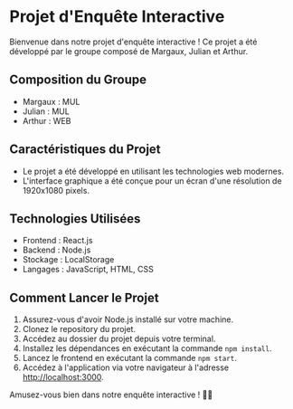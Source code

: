 # Projet d'Enquête Interactive

Bienvenue dans notre projet d'enquête interactive ! Ce projet a été développé par le groupe composé de Margaux, Julian et Arthur.

## Composition du Groupe
- Margaux : MUL
- Julian : MUL
- Arthur : WEB 

## Caractéristiques du Projet
- Le projet a été développé en utilisant les technologies web modernes.
- L'interface graphique a été conçue pour un écran d'une résolution de 1920x1080 pixels.

## Technologies Utilisées
- Frontend : React.js
- Backend : Node.js
- Stockage : LocalStorage
- Langages : JavaScript, HTML, CSS

## Comment Lancer le Projet
1. Assurez-vous d'avoir Node.js installé sur votre machine.
2. Clonez le repository du projet.
3. Accédez au dossier du projet depuis votre terminal.
4. Installez les dépendances en exécutant la commande `npm install`.
5. Lancez le frontend en exécutant la commande `npm start`.
6. Accédez à l'application via votre navigateur à l'adresse [http://localhost:3000](http://localhost:3000).

Amusez-vous bien dans notre enquête interactive ! 🕵️‍♂️
